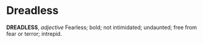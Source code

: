 # Dreadless

**DREADLESS**, _adjective_ Fearless; bold; not intimidated; undaunted; free from fear or terror; intrepid.